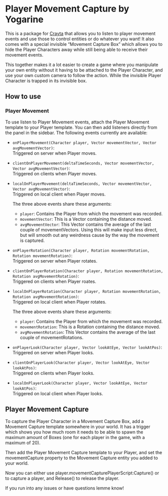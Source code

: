 # Player Movement Capture by Yogarine

This is a package for [Crayta](https://www.crayta.com) that allows you to listen
to player movement events and use those to control entities or do whatever you
want! It also comes with a special invisible “Movement Capture Box” which allows
you to hide the Player Characters away while still being able to receive their
movement events.

This together makes it a lot easier to create a game where you manipulate your
own entity without it having to be attached to the Player Character, and use
your own custom camera to follow the action. While the invisible Player
Character is trapped in its invisible box.

## How to use

### Player Movement
To use listen to Player Movement events, attach the Player Movement template to
your Player template. You can then add listeners directly from the panel in the
sidebar. The following events currently are available:

  - `onPlayerMovement(Character player, Vector movementVector, Vector
    avgMovementVector)`:<br/>
    Triggered on server when Player moves.

  - `clientOnPlayerMovement(deltaTimeSeconds, Vector movementVector, Vector
    avgMovementVector)`:<br/>
    Triggered on clients when Player moves.

  - `localOnPlayerMovement(deltaTimeSeconds, Vector movementVector, Vector
    avgMovementVector)`:<br/>
    Triggered on local client when Player moves.

    The three above events share these arguments:
      - `player`: Contains the Player from which the movement was recorded.
      - `movementVector`: This is a Vector containing the distance moved.
      - `avgMovementVector`: This Vector contains the average of the last couple
        of movementVectors. Using this will make input less direct, but will
        smooth out any weirdness cause by the way the movement is captured.


  - `onPlayerRotation(Character player, Rotation movementRotation, Rotation
    movementRotation)`:<br/>
    Triggered on server when Player rotates.

  - `clientOnPlayerRotation(Character player, Rotation movementRotation,
    Rotation avgMovementRotation)`:<br/>
    Triggered on clients when Player roates.

  - `localOnPlayerRotation(Character player, Rotation movementRotation, Rotation
    avgMovementRotation)`:<br/>
    Triggered on local client when Player rotates.

    The three above events share these arguments:

      - `player`: Contains the Player from which the movement was recorded.
      - `movementRotation`: This is a Rotation containing the distance moved.
      - `avgMovementRotation`: This Vector contains the average of the last
        couple of movementRotations.


  - `onPlayerLook(Character player, Vector lookAtEye, Vector lookAtPos)`:<br/>
    Triggered on server when Player looks.

  - `clientOnPlayerLook(Character player, Vector lookAtEye, Vector
    lookAtPos)`:<br/>
    Triggered on clients when Player looks.

  - `localOnPlayerLook(Character player, Vector lookAtEye, Vector
    lookAtPos)`:<br/>
    Triggered on local client when Player looks.

## Player Movement Capture
To capture the Player Character in a Movement Capture Box, add a Movement
Capture template somewhere in your world. It has a trigger which shows you how
much room it needs to be able to spawn the maximum amount of Boxes (one for each
player in the game, with a maximum of 20).

Then add the Player Movement Capture template to your Player, and set the
movementCapture property to the Movement Capture entity you added to your world.

Now you can either use player.movementCapturePlayerScript:Capture() or to
capture a player, and Release() to release the player.

If you run into any issues or have questions lemme know!
